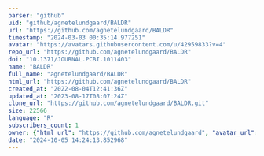 ```yaml
---
parser: "github"
uid: "github/agnetelundgaard/BALDR"
url: "https://github.com/agnetelundgaard/BALDR"
timestamp: "2024-03-03 00:35:14.977251"
avatar: "https://avatars.githubusercontent.com/u/42959833?v=4"
repo_url: "https://github.com/agnetelundgaard/BALDR"
doi: "10.1371/JOURNAL.PCBI.1011403"
name: "BALDR"
full_name: "agnetelundgaard/BALDR"
html_url: "https://github.com/agnetelundgaard/BALDR"
created_at: "2022-08-04T12:41:36Z"
updated_at: "2023-08-17T08:07:24Z"
clone_url: "https://github.com/agnetelundgaard/BALDR.git"
size: 22566
language: "R"
subscribers_count: 1
owner: {"html_url": "https://github.com/agnetelundgaard", "avatar_url": "https://avatars.githubusercontent.com/u/42959833?v=4", "login": "agnetelundgaard", "type": "User"}
date: "2024-10-05 14:24:13.852968"
---
```


